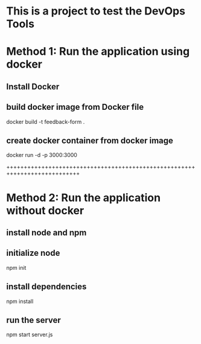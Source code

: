 # This is a project to test the DevOps Tools

# Method 1: Run the application using docker

## Install Docker 
## build docker image from Docker file
docker build -t feedback-form .

## create docker container from docker image
docker run -d -p 3000:3000

+++++++++++++++++++++++++++++++++++++++++++++++++++++++++++++++++++++++++++

# Method 2: Run the application without docker

## install node and npm
## initialize node
npm init

## install dependencies
npm install

## run the server
npm start server.js
